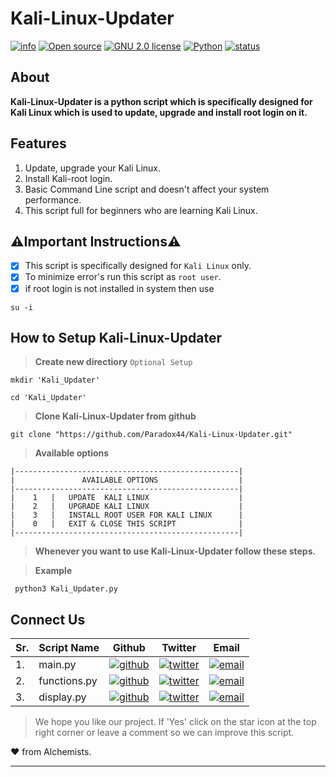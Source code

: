 # Kali-Linux-Updater

[![info](https://badgen.net/badge/Project/Info/blue?icon=information)](https://github.com/Paradox44/Automatic-Kali-Linux-Updater/)
[![Open source](https://badgen.net/badge/Open%20Source%3F/Yes%20%21/blue)](#)
[![GNU 2.0 license](https://badgen.net/badge/License/GNU%202.0/orange)](https://github.com/Paradox44/Automatic-Kali-Linux-Updater/blob/main/LICENSE)
[![Python](https://badgen.net/badge/Made%20with/Python3/blue)](https://github.com/Paradox44/Automatic-Kali-Linux-Updater/)
[![status](https://badgen.net/badge/Status/Beta/yellow)](#)

## **About**

**Kali-Linux-Updater is a python script which is specifically designed for Kali Linux which is used to update, upgrade and install root login on it.**

## **Features**

1. Update, upgrade your Kali Linux.
2. Install Kali-root login.
3. Basic Command Line script and doesn't affect your system performance.
4. This script full for beginners who are learning Kali Linux.

## **⚠️Important Instructions⚠️**

- [X] This script is specifically designed for `Kali Linux` only.
- [X] To minimize error's run this script as `root user`.
- [X] if root login is not installed in system then use 
```console
su -i
```

## How to Setup Kali-Linux-Updater

>**Create new directiory** `Optional Setup`

```console
mkdir 'Kali_Updater'
```

```console
cd 'Kali_Updater'
```

>**Clone Kali-Linux-Updater from github**

```console
git clone "https://github.com/Paradox44/Kali-Linux-Updater.git"
```

>**Available options**

```
|--------------------------------------------------|
|               AVAILABLE OPTIONS                  |
|--------------------------------------------------|
|    1   |   UPDATE  KALI LINUX                    |
|    2   |   UPGRADE KALI LINUX                    |
|    3   |   INSTALL ROOT USER FOR KALI LINUX      |
|    0   |   EXIT & CLOSE THIS SCRIPT              |
|--------------------------------------------------|
```

>**Whenever you want to use Kali-Linux-Updater follow these steps.**


>**Example**
```console
 python3 Kali_Updater.py
```

## Connect Us

Sr. | Script Name | Github  | Twitter | Email |
--- | --- | --- | --- | --- |
1.| main.py |[![github](https://badgen.net/badge/icon/Itachi-91?icon=github&label)](https://github.com/Itachi-91)|[![twitter](https://badgen.net/badge/icon/itachi_9197?icon=twitter&label)](https://twitter.com/itachi_9197)|[![email](https://badgen.net/badge/email/itachiuchiha9197/blue)](mailto:itachiuchiha9197@gmail.com)|
2.| functions.py |[![github](https://badgen.net/badge/icon/Paradox44?icon=github&label)](https://github.com/Paradox44)|[![twitter](https://badgen.net/badge/icon/Paradox_044?icon=twitter&label)](https://twitter.com/Paradox_044)|[![email](https://badgen.net/badge/email/paradoxhex44/blue)](mailto:paradoxhex44@gmail.com)|
3.| display.py |[![github](https://badgen.net/badge/icon/Athena-077?icon=github&label)](https://github.com/Athena-077)|[![twitter](https://badgen.net/badge/icon/athena_74047?icon=twitter&label)](https://twitter.com/athena_74047)|[![email](https://badgen.net/badge/email/athena74047/blue)](mailto:athena74047@gmail.com)|

>We hope you like our project. If 'Yes' click on the star icon at the top right corner or leave a comment so we can improve this script.

:heart: from Alchemists.

---



